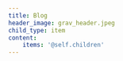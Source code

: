 ```yaml
---
title: Blog
header_image: grav_header.jpeg
child_type: item
content:
    items: '@self.children'
---
```


